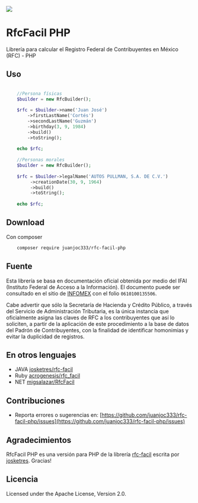 ![](https://raw.githubusercontent.com/juanjoc333/rfc-facil-php/master/logo.png)

# RfcFacil PHP
Librería para calcular el Registro Federal de Contribuyentes en México (RFC) - PHP

## Uso

``` php
   
    //Persona físicas
    $builder = new RfcBuilder();
    
    $rfc = $builder->name('Juan José')
        ->firstLastName('Cortés')
        ->secondLastName('Guzmán')
        ->birthday(3, 9, 1984)
        ->build()
        ->toString();
    
    echo $rfc;
    
    //Personas morales
    $builder = new RfcBuilder();
    
    $rfc = $builder->legalName('AUTOS PULLMAN, S.A. DE C.V.')
         ->creationDate(30, 9, 1964)
         ->build()
         ->toString();
    
    echo $rfc;
```

## Download

Con composer
``` bash
    composer require juanjoc333/rfc-facil-php
```

## Fuente
Esta librería se basa en documentación oficial obtenida por medio del IFAI (Instituto Federal de Acceso a la Información). El documento puede ser consultado en el sitio de [INFOMEX](https://www.infomex.org.mx/gobiernofederal/moduloPublico/moduloPublico.action) con el folio `0610100135506`.

Cabe advertir que sólo la Secretaría de Hacienda y Crédito Público, a través del Servicio de Administración Tributaria, es la única instancia que oficialmente asigna las claves de RFC a los contribuyentes que así lo soliciten, a partir de la aplicación de este procedimiento a la base de datos del Padrón de Contribuyentes, con la finalidad de identificar homonimias y evitar la duplicidad de registros.

## En otros lenguajes
- JAVA [josketres/rfc-facil](https://github.com/josketres/rfc-facil)
- Ruby [acrogenesis/rfc_facil](https://github.com/acrogenesis/rfc_facil)
- NET [migsalazar/RfcFacil](https://github.com/migsalazar/RfcFacil)

## Contribuciones
- Reporta errores o sugerencias en: [https://github.com/juanjoc333/rfc-facil-php/issues](https://github.com/juanjoc333/rfc-facil-php/issues)

## Agradecimientos
RfcFacil PHP es una versión para PHP de la librería [rfc-facil](http://josketres.github.io/rfc-facil/) escrita por [josketres](https://github.com/josketres). 
Gracias!

## Licencia
Licensed under the Apache License, Version 2.0.